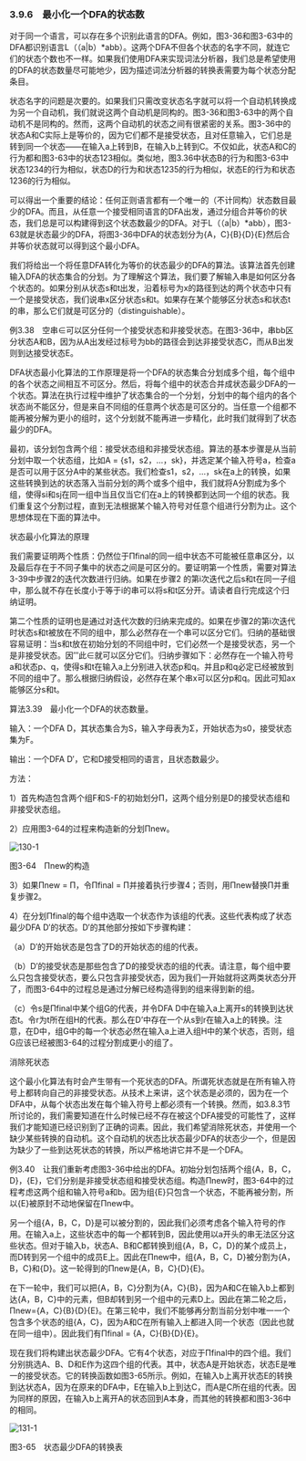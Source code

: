 ### 3.9.6　最小化一个DFA的状态数

对于同一个语言，可以存在多个识别此语言的DFA。例如，图3-36和图3-63中的DFA都识别语言L（（a|b）*abb）。这两个DFA不但各个状态的名字不同，就连它们的状态个数也不一样。如果我们使用DFA来实现词法分析器，我们总是希望使用的DFA的状态数量尽可能地少，因为描述词法分析器的转换表需要为每个状态分配条目。

状态名字的问题是次要的。如果我们只需改变状态名字就可以将一个自动机转换成为另一个自动机，我们就说这两个自动机是同构的。图3-36和图3-63中的两个自动机不是同构的。然而，这两个自动机的状态之间有很紧密的关系。图3-36中的状态A和C实际上是等价的，因为它们都不是接受状态，且对任意输入，它们总是转到同一个状态——在输入a上转到B，在输入b上转到C。不仅如此，状态A和C的行为都和图3-63中的状态123相似。类似地，图3.36中状态B的行为和图3-63中状态1234的行为相似，状态D的行为和状态1235的行为相似，状态E的行为和状态1236的行为相似。

可以得出一个重要的结论：任何正则语言都有一个唯一的（不计同构）状态数目最少的DFA。而且，从任意一个接受相同语言的DFA出发，通过分组合并等价的状态，我们总是可以构建得到这个状态数最少的DFA。对于L（（a|b）*abb），图3-63就是状态最少的DFA，将图3-36中DFA的状态划分为{A，C}{B}{D}{E}然后合并等价状态就可以得到这个最小DFA。

我们将给出一个将任意DFA转化为等价的状态最少的DFA的算法。该算法首先创建输入DFA的状态集合的分划。为了理解这个算法，我们要了解输入串是如何区分各个状态的。如果分别从状态s和t出发，沿着标号为x的路径到达的两个状态中只有一个是接受状态，我们说串x区分状态s和t。如果存在某个能够区分状态s和状态t的串，那么它们就是可区分的（distinguishable）。

例3.38　空串∈可以区分任何一个接受状态和非接受状态。在图3-36中，串bb区分状态A和B，因为从A出发经过标号为bb的路径会到达非接受状态C，而从B出发则到达接受状态E。

DFA状态最小化算法的工作原理是将一个DFA的状态集合分划成多个组，每个组中的各个状态之间相互不可区分。然后，将每个组中的状态合并成状态最少DFA的一个状态。算法在执行过程中维护了状态集合的一个分划，分划中的每个组内的各个状态尚不能区分，但是来自不同组的任意两个状态是可区分的。当任意一个组都不能再被分解为更小的组时，这个分划就不能再进一步精化，此时我们就得到了状态最少的DFA。

最初，该分划包含两个组：接受状态组和非接受状态组。算法的基本步骤是从当前分划中取一个状态组，比如A = {s1，s2，…，sk}，并选定某个输入符号a，检查a是否可以用于区分A中的某些状态。我们检查s1，s2，…，sk在a上的转换，如果这些转换到达的状态落入当前分划的两个或多个组中，我们就将A分割成为多个组，使得si和sj在同一组中当且仅当它们在a上的转换都到达同一个组的状态。我们重复这个分割过程，直到无法根据某个输入符号对任意个组进行分割为止。这个思想体现在下面的算法中。

状态最小化算法的原理

我们需要证明两个性质：仍然位于Πfinal的同一组中状态不可能被任意串区分，以及最后存在于不同子集中的状态之间是可区分的。要证明第一个性质，需要对算法3-39中步骤2的迭代次数进行归纳。如果在步骤2 的第i次迭代之后s和t在同一子组中，那么就不存在长度小于等于i的串可以将s和t区分开。请读者自行完成这个归纳证明。

第二个性质的证明也是通过对迭代次数的归纳来完成的。如果在步骤2的第i次迭代时状态s和t被放在不同的组中，那么必然存在一个串可以区分它们。归纳的基础很容易证明：当s和t放在初始分划的不同组中时，它们必然一个是接受状态，另一个是非接受状态。因‴此∈就可以区分它们。归纳步骤如下：必然存在一个输入符号a和状态p、q，使得s和t在输入a上分别进入状态p和q。并且p和q必定已经被放到不同的组中了。那么根据归纳假设，必然存在某个串x可以区分p和q。因此可知ax能够区分s和t。

算法3.39　最小化一个DFA的状态数量。

输入：一个DFA D，其状态集合为S，输入字母表为Σ，开始状态为s0，接受状态集为F。

输出：一个DFA D′，它和D接受相同的语言，且状态数最少。

方法：

1）首先构造包含两个组F和S-F的初始划分Π，这两个组分别是D的接受状态组和非接受状态组。

2）应用图3-64的过程来构造新的分划Πnew。

![130-1](../Images/image04132.jpeg)

图3-64　Πnew的构造

3）如果Πnew = Π，令Πfinal = Π并接着执行步骤4；否则，用Πnew替换Π并重复步骤2。

4）在分划Πfinal的每个组中选取一个状态作为该组的代表。这些代表构成了状态最少DFA D′的状态。D′的其他部分按如下步骤构建：

（a）D′的开始状态是包含了D的开始状态的组的代表。

（b）D′的接受状态是那些包含了D的接受状态的组的代表。请注意，每个组中要么只包含接受状态，要么只包含非接受状态，因为我们一开始就将这两类状态分开了，而图3-64中的过程总是通过分解已经构造得到的组来得到新的组。

（c）令s是Πfinal中某个组G的代表，并令DFA D中在输入a上离开s的转换到达状态t。令r为t所在组H的代表。那么在D’中存在一个从s到r在输入a上的转换。注意，在D中，组G中的每一个状态必然在输入a上进入组H中的某个状态，否则，组G应该已经被图3-64的过程分割成更小的组了。

消除死状态

这个最小化算法有时会产生带有一个死状态的DFA。所谓死状态就是在所有输入符号上都转向自己的非接受状态。从技术上来讲，这个状态是必须的，因为在一个DFA中，从每个状态出发在每个输入符号上都必须有一个转换。然而，如3.8.3节所讨论的，我们需要知道在什么时候已经不存在被这个DFA接受的可能性了，这样我们才能知道已经识别到了正确的词素。因此，我们希望消除死状态，并使用一个缺少某些转换的自动机。这个自动机的状态比状态最少DFA的状态少一个，但是因为缺少了一些到达死状态的转换，所以严格地讲它并不是一个DFA。

例3.40　让我们重新考虑图3-36中给出的DFA。初始分划包括两个组{A，B，C，D}，{E}，它们分别是非接受状态组和接受状态组。构造Πnew时，图3-64中的过程考虑这两个组和输入符号a和b。因为组{E}只包含一个状态，不能再被分割，所以{E}被原封不动地保留在Πnew中。

另一个组{A，B，C，D}是可以被分割的，因此我们必须考虑各个输入符号的作用。在输入a上，这些状态中的每一个都转到B，因此使用以a开头的串无法区分这些状态。但对于输入b，状态A、B和C都转换到组{A，B，C，D}的某个成员上，而D转到另一个组中的成员E上。因此在Πnew中，组{A，B，C，D}被分割为{A，B，C}和{D}。这一轮得到的Πnew是{A，B，C}{D}{E}。

在下一轮中，我们可以把{A，B，C}分割为{A，C}{B}，因为A和C在输入b上都到达{A，B，C}中的元素，但B却转到另一个组中的元素D上。因此在第二轮之后，Πnew={A，C}{B}{D}{E}。在第三轮中，我们不能够再分割当前分划中唯一一个包含多个状态的组{A，C}，因为A和C在所有输入上都进入同一个状态（因此也就在同一组中）。因此我们有Πfinal = {A，C}{B}{D}{E}。

现在我们将构建出状态最少DFA。它有4个状态，对应于Πfinal中的四个组。我们分别挑选A、B、D和E作为这四个组的代表。其中，状态A是开始状态，状态E是唯一的接受状态。它的转换函数如图3-65所示。例如，在输入b上离开状态E的转换到达状态A，因为在原来的DFA中，E在输入b上到达C，而A是C所在组的代表。因为同样的原因，在输入b上离开A的状态回到A本身，而其他的转换都和图3-36中的相同。

![131-1](../Images/image04133.jpeg)

图3-65　状态最少DFA的转换表